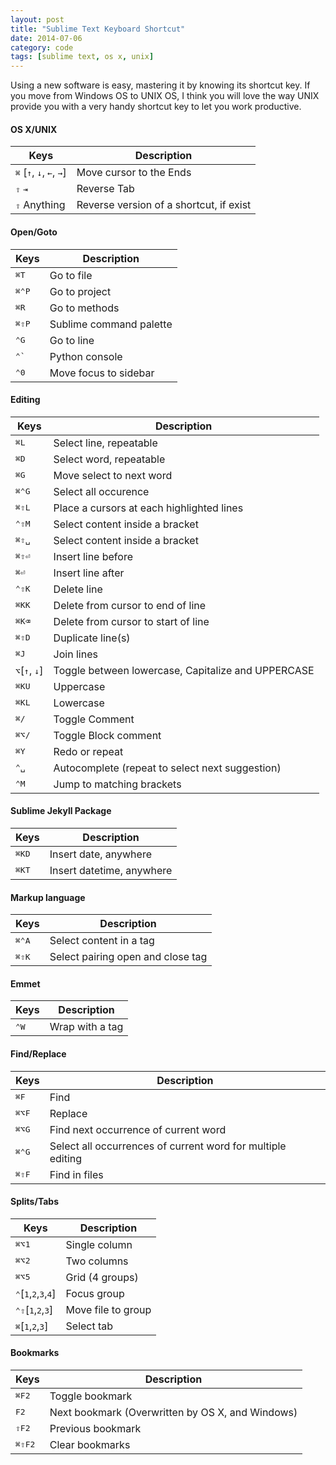 ```yaml
---
layout: post
title: "Sublime Text Keyboard Shortcut"
date: 2014-07-06
category: code
tags: [sublime text, os x, unix]
---
```


Using a new software is easy, mastering it by knowing its shortcut key. If you move from Windows OS to UNIX OS, I think you will love the way UNIX provide you with a very handy shortcut key to let you work productive.

#### OS X/UNIX
Keys                 | Description
---------------------|---------------------------------------------------------------------
<kbd>⌘</kbd> [<kbd>↑</kbd>, <kbd>↓</kbd>, <kbd>←</kbd>, <kbd>→</kbd>] | Move cursor to the Ends
<kbd>⇧</kbd> <kbd>⇥</kbd> | Reverse Tab
<kbd>⇧</kbd> Anything | Reverse version of a shortcut, if exist

#### Open/Goto
Keys                 | Description
---------------------|---------------------------------------------------------------------
<kbd>⌘</kbd><kbd>T</kbd> | Go to file
<kbd>⌘</kbd><kbd>⌃</kbd><kbd>P</kbd> | Go to project
<kbd>⌘</kbd><kbd>R</kbd> | Go to methods
<kbd>⌘</kbd><kbd>⇧</kbd><kbd>P</kbd> | Sublime command palette
<kbd>⌃</kbd><kbd>G</kbd> | Go to line
<kbd>⌃</kbd><kbd>`</kbd> | Python console
<kbd>⌃</kbd><kbd>0</kbd> | Move focus to sidebar

#### Editing
Keys                 | Description
---------------------|---------------------------------------------------------------------
<kbd>⌘</kbd><kbd>L</kbd> | Select line, repeatable
<kbd>⌘</kbd><kbd>D</kbd> | Select word, repeatable
<kbd>⌘</kbd><kbd>G</kbd> | Move select to next word
<kbd>⌘</kbd><kbd>⌃</kbd><kbd>G</kbd> | Select all occurence
<kbd>⌘</kbd><kbd>⇧</kbd><kbd>L</kbd> | Place a cursors at each highlighted lines
<kbd>⌃</kbd><kbd>⇧</kbd><kbd>M</kbd> | Select content inside a bracket
<kbd>⌘</kbd><kbd>⇧</kbd><kbd>␣</kbd> | Select content inside a bracket
<kbd>⌘</kbd><kbd>⇧</kbd><kbd>⏎</kbd> | Insert line before
<kbd>⌘</kbd><kbd>⏎</kbd> | Insert line after
<kbd>⌃</kbd><kbd>⇧</kbd><kbd>K</kbd> | Delete line
<kbd>⌘</kbd><kbd>K</kbd><kbd>K</kbd> | Delete from cursor to end of line
<kbd>⌘</kbd><kbd>K</kbd><kbd>⌫</kbd> | Delete from cursor to start of line
<kbd>⌘</kbd><kbd>⇧</kbd><kbd>D</kbd> | Duplicate line(s)
<kbd>⌘</kbd><kbd>J</kbd> | Join lines
<kbd>⌥</kbd>[<kbd>↑</kbd>, <kbd>↓</kbd>] | Toggle between lowercase, Capitalize and UPPERCASE
<kbd>⌘</kbd><kbd>K</kbd><kbd>U</kbd> | Uppercase
<kbd>⌘</kbd><kbd>K</kbd><kbd>L</kbd> | Lowercase
<kbd>⌘</kbd><kbd>/</kbd> | Toggle Comment
<kbd>⌘</kbd><kbd>⌥</kbd><kbd>/</kbd>| Toggle Block comment
<kbd>⌘</kbd><kbd>Y</kbd> | Redo or repeat
<kbd>⌃</kbd><kbd>␣</kbd> | Autocomplete (repeat to select next suggestion)
<kbd>⌃</kbd><kbd>M</kbd> | Jump to matching brackets


#### Sublime Jekyll Package
Keys                 | Description
---------------------|---------------------------------------------------------------------
<kbd>⌘</kbd><kbd>K</kbd><kbd>D</kbd> | Insert date, anywhere
<kbd>⌘</kbd><kbd>K</kbd><kbd>T</kbd> | Insert datetime, anywhere


#### Markup language
Keys                 | Description
---------------------|---------------------------------------------------------------------
<kbd>⌘</kbd><kbd>⌃</kbd><kbd>A</kbd> | Select content in a tag
<kbd>⌘</kbd><kbd>⇧</kbd><kbd>K</kbd> | Select pairing open and close tag

#### Emmet
Keys                 | Description
---------------------|---------------------------------------------------------------------
<kbd>⌃</kbd><kbd>W</kbd> | Wrap with a tag


#### Find/Replace
Keys                 | Description
---------------------|---------------------------------------------------------------------
<kbd>⌘</kbd><kbd>F</kbd> | Find
<kbd>⌘</kbd><kbd>⌥</kbd><kbd>F</kbd> | Replace
<kbd>⌘</kbd><kbd>⌥</kbd><kbd>G</kbd> | Find next occurrence of current word
<kbd>⌘</kbd><kbd>⌃</kbd><kbd>G</kbd> | Select all occurrences of current word for multiple editing
<kbd>⌘</kbd><kbd>⇧</kbd><kbd>F</kbd> | Find in files

#### Splits/Tabs
Keys                 | Description
---------------------|---------------------------------------------------------------------
<kbd>⌘</kbd><kbd>⌥</kbd><kbd>1</kbd> | Single column
<kbd>⌘</kbd><kbd>⌥</kbd><kbd>2</kbd> | Two columns
<kbd>⌘</kbd><kbd>⌥</kbd><kbd>5</kbd> | Grid (4 groups)
<kbd>⌃</kbd>[<kbd>1</kbd>,<kbd>2</kbd>,<kbd>3</kbd>,<kbd>4</kbd>] | Focus group
<kbd>⌃</kbd><kbd>⇧</kbd>[<kbd>1</kbd>,<kbd>2</kbd>,<kbd>3</kbd>] | Move file to group
<kbd>⌘</kbd>[<kbd>1</kbd>,<kbd>2</kbd>,<kbd>3</kbd>] | Select tab

#### Bookmarks
Keys                 | Description
---------------------|---------------------------------------------------------------------
<kbd>⌘</kbd><kbd>F2</kbd> | Toggle bookmark
<kbd>F2</kbd> | Next bookmark (Overwritten by OS X, and Windows)
<kbd>⇧</kbd><kbd>F2</kbd> | Previous bookmark
<kbd>⌘</kbd><kbd>⇧</kbd><kbd>F2</kbd> | Clear bookmarks
